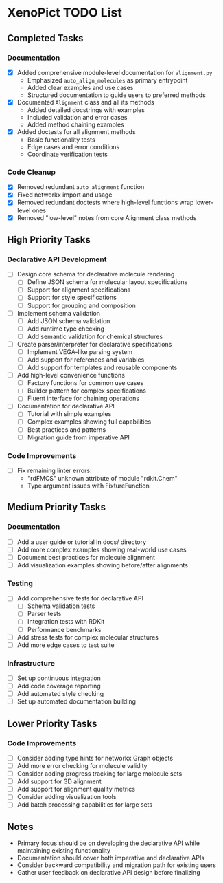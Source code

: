 # XenoPict TODO List

## Completed Tasks

### Documentation
- [x] Added comprehensive module-level documentation for `alignment.py`
  - Emphasized `auto_align_molecules` as primary entrypoint
  - Added clear examples and use cases
  - Structured documentation to guide users to preferred methods
- [x] Documented `Alignment` class and all its methods
  - Added detailed docstrings with examples
  - Included validation and error cases
  - Added method chaining examples
- [x] Added doctests for all alignment methods
  - Basic functionality tests
  - Edge cases and error conditions
  - Coordinate verification tests

### Code Cleanup
- [x] Removed redundant `auto_alignment` function
- [x] Fixed networkx import and usage
- [x] Removed redundant doctests where high-level functions wrap lower-level ones
- [x] Removed "low-level" notes from core Alignment class methods

## High Priority Tasks

### Declarative API Development
- [ ] Design core schema for declarative molecule rendering
  - [ ] Define JSON schema for molecular layout specifications
  - [ ] Support for alignment specifications
  - [ ] Support for style specifications
  - [ ] Support for grouping and composition
- [ ] Implement schema validation
  - [ ] Add JSON schema validation
  - [ ] Add runtime type checking
  - [ ] Add semantic validation for chemical structures
- [ ] Create parser/interpreter for declarative specifications
  - [ ] Implement VEGA-like parsing system
  - [ ] Add support for references and variables
  - [ ] Add support for templates and reusable components
- [ ] Add high-level convenience functions
  - [ ] Factory functions for common use cases
  - [ ] Builder pattern for complex specifications
  - [ ] Fluent interface for chaining operations
- [ ] Documentation for declarative API
  - [ ] Tutorial with simple examples
  - [ ] Complex examples showing full capabilities
  - [ ] Best practices and patterns
  - [ ] Migration guide from imperative API

### Code Improvements
- [ ] Fix remaining linter errors:
  - "rdFMCS" unknown attribute of module "rdkit.Chem"
  - Type argument issues with FixtureFunction

## Medium Priority Tasks

### Documentation
- [ ] Add a user guide or tutorial in docs/ directory
- [ ] Add more complex examples showing real-world use cases
- [ ] Document best practices for molecule alignment
- [ ] Add visualization examples showing before/after alignments

### Testing
- [ ] Add comprehensive tests for declarative API
  - [ ] Schema validation tests
  - [ ] Parser tests
  - [ ] Integration tests with RDKit
  - [ ] Performance benchmarks
- [ ] Add stress tests for complex molecular structures
- [ ] Add more edge cases to test suite

### Infrastructure
- [ ] Set up continuous integration
- [ ] Add code coverage reporting
- [ ] Add automated style checking
- [ ] Set up automated documentation building

## Lower Priority Tasks

### Code Improvements
- [ ] Consider adding type hints for networkx Graph objects
- [ ] Add more error checking for molecule validity
- [ ] Consider adding progress tracking for large molecule sets
- [ ] Add support for 3D alignment
- [ ] Add support for alignment quality metrics
- [ ] Consider adding visualization tools
- [ ] Add batch processing capabilities for large sets

## Notes
- Primary focus should be on developing the declarative API while maintaining existing functionality
- Documentation should cover both imperative and declarative APIs
- Consider backward compatibility and migration path for existing users
- Gather user feedback on declarative API design before finalizing
